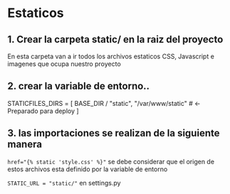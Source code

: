 # **Estaticos**

## **1. Crear la carpeta static/ en la raiz del proyecto**

En esta carpeta van a ir todos los archivos estaticos CSS, Javascript e imagenes que ocupa nuestro proyecto

## **2. crear la variable de entorno..**

STATICFILES_DIRS = [
BASE_DIR / "static",
"/var/www/static" # <- Preparado para deploy
]

## **3. las importaciones se realizan de la siguiente manera**

`href="{% static 'style.css' %}"`
se debe considerar que el origen de estos archivos esta definido por la variable de entorno

`STATIC_URL = "static/"` en settings.py
